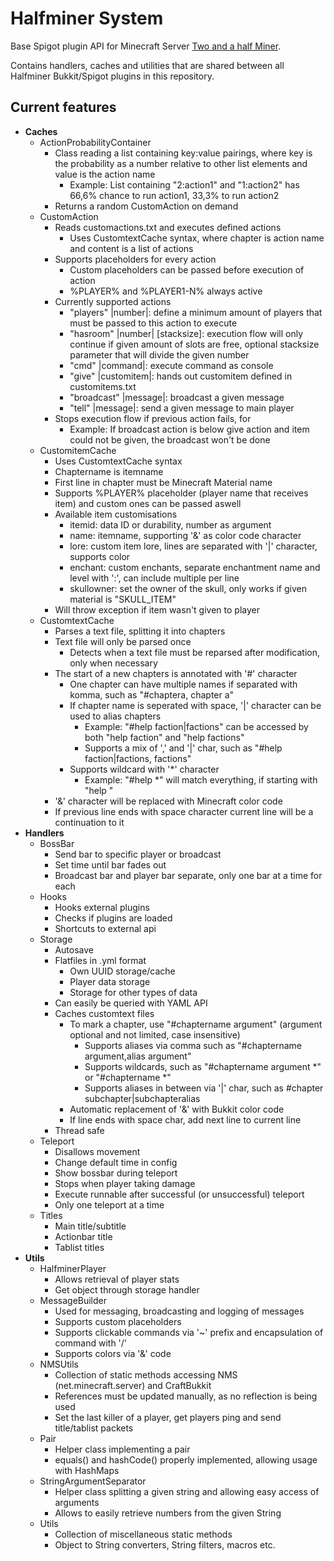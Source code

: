 # Halfminer System
Base Spigot plugin API for Minecraft Server [Two and a half Miner](https://halfminer.de).

Contains handlers, caches and utilities that are shared between all Halfminer Bukkit/Spigot plugins in this repository.

## Current features
- **Caches**
  - ActionProbabilityContainer
    - Class reading a list containing key:value pairings, where key is the probability as a number relative to other list elements and value is the action name
      - Example: List containing "2:action1" and "1:action2" has 66,6% chance to run action1, 33,3% to run action2
    - Returns a random CustomAction on demand
  - CustomAction
    - Reads customactions.txt and executes defined actions
      - Uses CustomtextCache syntax, where chapter is action name and content is a list of actions
    - Supports placeholders for every action
      - Custom placeholders can be passed before execution of action
      - %PLAYER% and %PLAYER1-N% always active
    - Currently supported actions
      - "players" |number|: define a minimum amount of players that must be passed to this action to execute
      - "hasroom" |number| [stacksize]: execution flow will only continue if given amount of slots are free, optional stacksize parameter that will divide the given number
      - "cmd" |command|: execute command as console
      - "give" |customitem|: hands out customitem defined in customitems.txt
      - "broadcast" |message|: broadcast a given message
      - "tell" |message|: send a given message to main player
    - Stops execution flow if previous action fails, for 
      - Example: If broadcast action is below give action and item could not be given, the broadcast won't be done
  - CustomitemCache
    - Uses CustomtextCache syntax
    - Chaptername is itemname
    - First line in chapter must be Minecraft Material name
    - Supports %PLAYER% placeholder (player name that receives item) and custom ones can be passed aswell
    - Available item customisations
      - itemid: data ID or durability, number as argument
      - name: itemname, supporting '&' as color code character
      - lore: custom item lore, lines are separated with '|' character, supports color
      - enchant: custom enchants, separate enchantment name and level with ':', can include multiple per line
      - skullowner: set the owner of the skull, only works if given material is "SKULL_ITEM"
    - Will throw exception if item wasn't given to player
  - CustomtextCache
    - Parses a text file, splitting it into chapters
    - Text file will only be parsed once
      - Detects when a text file must be reparsed after modification, only when necessary
    - The start of a new chapters is annotated with '#' character
      - One chapter can have multiple names if separated with komma, such as "#chaptera, chapter a"
      - If chapter name is seperated with space, '|' character can be used to alias chapters
        - Example: "#help faction|factions" can be accessed by both "help faction" and "help factions"
        - Supports a mix of ',' and '|' char, such as "#help faction|factions, factions"
      - Supports wildcard with '*' character
        - Example: "#help *" will match everything, if starting with "help "
    - '&' character will be replaced with Minecraft color code
    - If previous line ends with space character current line will be a continuation to it
- **Handlers**
  - BossBar
    - Send bar to specific player or broadcast
    - Set time until bar fades out
    - Broadcast bar and player bar separate, only one bar at a time for each
  - Hooks
    - Hooks external plugins
    - Checks if plugins are loaded
    - Shortcuts to external api
  - Storage
    - Autosave
    - Flatfiles in .yml format
      - Own UUID storage/cache
      - Player data storage
      - Storage for other types of data
    - Can easily be queried with YAML API
    - Caches customtext files
      - To mark a chapter, use "#chaptername argument" (argument optional and not limited, case insensitive)
        - Supports aliases via comma such as "#chaptername argument,alias argument"
        - Supports wildcards, such as "#chaptername argument *" or "#chaptername *"
        - Supports aliases in between via '|' char, such as #chapter subchapter|subchapteralias
      - Automatic replacement of '&' with Bukkit color code
      - If line ends with space char, add next line to current line
    - Thread safe
  - Teleport
    - Disallows movement
    - Change default time in config
    - Show bossbar during teleport
    - Stops when player taking damage
    - Execute runnable after successful (or unsuccessful) teleport
    - Only one teleport at a time
  - Titles
    - Main title/subtitle
    - Actionbar title
    - Tablist titles
- **Utils**
  - HalfminerPlayer
    - Allows retrieval of player stats
    - Get object through storage handler
  - MessageBuilder
    - Used for messaging, broadcasting and logging of messages
    - Supports custom placeholders
    - Supports clickable commands via '~' prefix and encapsulation of command with '/'
    - Supports colors via '&' code
  - NMSUtils
    - Collection of static methods accessing NMS (net.minecraft.server) and CraftBukkit
    - References must be updated manually, as no reflection is being used
    - Set the last killer of a player, get players ping and send title/tablist packets
  - Pair
    - Helper class implementing a pair
    - equals() and hashCode() properly implemented, allowing usage with HashMaps
  - StringArgumentSeparator
    - Helper class splitting a given string and allowing easy access of arguments
    - Allows to easily retrieve numbers from the given String
  - Utils
    - Collection of miscellaneous static methods
    - Object to String converters, String filters, macros etc.
